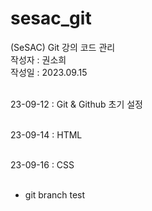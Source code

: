 # sesac_git

(SeSAC) Git 강의 코드 관리 <br/>
작성자 : 권소희 <br/>
작성일 : 2023.09.15 <br/>
<br />

23-09-12 : Git & Github 초기 설정<br /><br />

23-09-14 : HTML <br /><br />

23-09-16 : CSS <br /><br />

- git branch test
